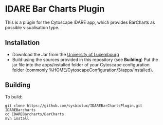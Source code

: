 # IDARE Bar Charts Plugin

This is a plugin for the Cytoscape IDARE app, which provides BarCharts as possible visualisation type.

## Installation
* Download the Jar from the [University of Luxembourg](http://idare-server.uni.lu/IDAREBarCharts-1.0.jar)
* Build using the sources provided in this repository (see **Building**)
Put the jar file into the apps/installed folder of your Cytoscape configuration folder (commonly %HOME/CytoscapeConfiguration/3/apps/installed).

## Building

To build:
```
git clone https://github.com/sysbiolux/IDAREBarChartsPlugin.git IDAREBarcharts
cd IDAREBarcharts/BarCharts
mvn install
```
